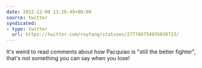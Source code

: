 ```yaml
---
date: 2012-12-09 13:28:49+00:00
source: twitter
syndicated:
- type: twitter
  url: https://twitter.com/roytang/statuses/277766754976030723/
---
```


It's weird to read comments about how Pacquiao is "still the better fighter", that's not something you can say when you lose!